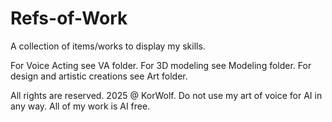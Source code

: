 # Refs-of-Work
A collection of items/works to display my skills.


For Voice Acting see VA folder.
For 3D modeling see Modeling folder.
For design and artistic creations see Art folder.


All rights are reserved. 2025 @ KorWolf.
Do not use my art of voice for AI in any way. 
All of my work is AI free.
